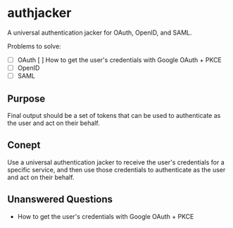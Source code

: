 # authjacker

A universal authentication jacker for OAuth, OpenID, and SAML.

Problems to solve:

- [ ] OAuth
    [ ] How to get the user's credentials with Google OAuth + PKCE
- [ ] OpenID
- [ ] SAML

## Purpose

Final output should be a set of tokens that can be used to authenticate as the user and act on their behalf.

## Conept

Use a universal authentication jacker to receive the user's credentials for a specific service, and then use those credentials to authenticate as the user and act on their behalf.

## Unanswered Questions

- How to get the user's credentials with Google OAuth + PKCE
